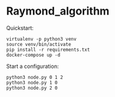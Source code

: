# Raymond_algorithm


Quickstart:
```
virtualenv -p python3 venv
source venv/bin/activate
pip install -r requirements.txt
docker-compose up -d
```


Start a configuration:
```
python3 node.py 0 1 2
python3 node.py 1 0
python3 node.py 2 0
```
